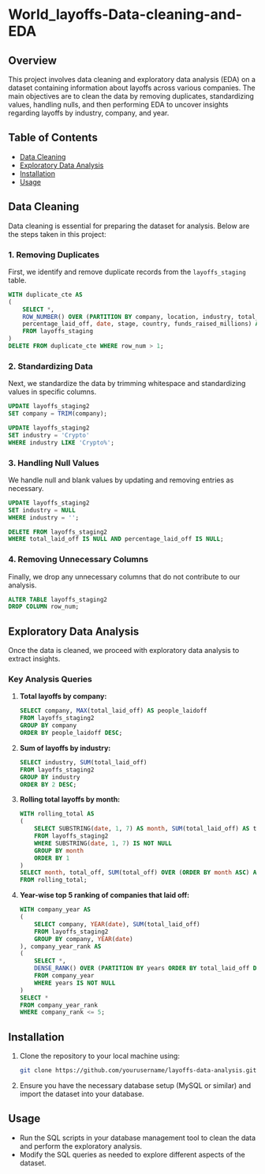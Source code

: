# World_layoffs-Data-cleaning-and-EDA

## Overview

This project involves data cleaning and exploratory data analysis (EDA) on a dataset containing information about layoffs across various companies. The main objectives are to clean the data by removing duplicates, standardizing values, handling nulls, and then performing EDA to uncover insights regarding layoffs by industry, company, and year.

## Table of Contents

- [Data Cleaning](#data-cleaning)
- [Exploratory Data Analysis](#exploratory-data-analysis)
- [Installation](#installation)
- [Usage](#usage)

## Data Cleaning

Data cleaning is essential for preparing the dataset for analysis. Below are the steps taken in this project:

### 1. Removing Duplicates

First, we identify and remove duplicate records from the `layoffs_staging` table.

```sql
WITH duplicate_cte AS 
(
    SELECT *,
    ROW_NUMBER() OVER (PARTITION BY company, location, industry, total_laid_off, 
    percentage_laid_off, date, stage, country, funds_raised_millions) AS row_num
    FROM layoffs_staging
)
DELETE FROM duplicate_cte WHERE row_num > 1;
```

### 2. Standardizing Data

Next, we standardize the data by trimming whitespace and standardizing values in specific columns.

```sql
UPDATE layoffs_staging2 
SET company = TRIM(company);

UPDATE layoffs_staging2
SET industry = 'Crypto' 
WHERE industry LIKE 'Crypto%';
```

### 3. Handling Null Values

We handle null and blank values by updating and removing entries as necessary.

```sql
UPDATE layoffs_staging2 
SET industry = NULL 
WHERE industry = '';

DELETE FROM layoffs_staging2
WHERE total_laid_off IS NULL AND percentage_laid_off IS NULL;
```

### 4. Removing Unnecessary Columns

Finally, we drop any unnecessary columns that do not contribute to our analysis.

```sql
ALTER TABLE layoffs_staging2
DROP COLUMN row_num;
```

## Exploratory Data Analysis

Once the data is cleaned, we proceed with exploratory data analysis to extract insights.

### Key Analysis Queries

1. **Total layoffs by company:**
   ```sql
   SELECT company, MAX(total_laid_off) AS people_laidoff 
   FROM layoffs_staging2
   GROUP BY company
   ORDER BY people_laidoff DESC;
   ```

2. **Sum of layoffs by industry:**
   ```sql
   SELECT industry, SUM(total_laid_off) 
   FROM layoffs_staging2
   GROUP BY industry
   ORDER BY 2 DESC;
   ```

3. **Rolling total layoffs by month:**
   ```sql
   WITH rolling_total AS 
   (
       SELECT SUBSTRING(date, 1, 7) AS month, SUM(total_laid_off) AS total_off
       FROM layoffs_staging2
       WHERE SUBSTRING(date, 1, 7) IS NOT NULL
       GROUP BY month
       ORDER BY 1
   )
   SELECT month, total_off, SUM(total_off) OVER (ORDER BY month ASC) AS rolling_tot
   FROM rolling_total;
   ```

4. **Year-wise top 5 ranking of companies that laid off:**
   ```sql
   WITH company_year AS 
   (
       SELECT company, YEAR(date), SUM(total_laid_off)
       FROM layoffs_staging2
       GROUP BY company, YEAR(date)
   ), company_year_rank AS 
   (
       SELECT *, 
       DENSE_RANK() OVER (PARTITION BY years ORDER BY total_laid_off DESC) AS company_rank
       FROM company_year
       WHERE years IS NOT NULL
   )
   SELECT *
   FROM company_year_rank
   WHERE company_rank <= 5;
   ```

## Installation

1. Clone the repository to your local machine using:
   ```bash
   git clone https://github.com/yourusername/layoffs-data-analysis.git
   ```

2. Ensure you have the necessary database setup (MySQL or similar) and import the dataset into your database.

## Usage

- Run the SQL scripts in your database management tool to clean the data and perform the exploratory analysis.
- Modify the SQL queries as needed to explore different aspects of the dataset.
